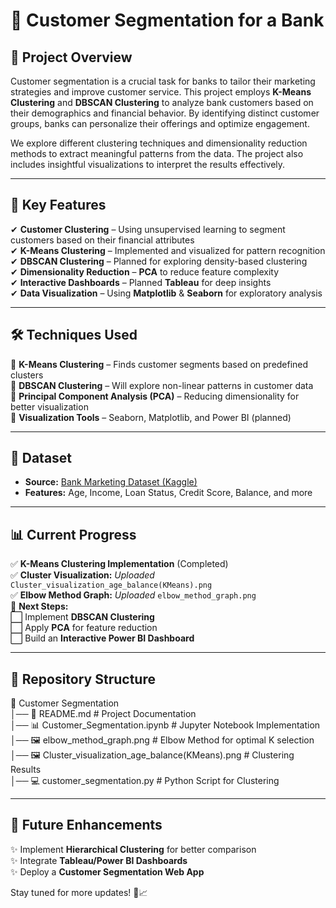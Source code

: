 # 🏦 Customer Segmentation for a Bank  

## 📌 Project Overview  
Customer segmentation is a crucial task for banks to tailor their marketing strategies and improve customer service. This project employs **K-Means Clustering** and **DBSCAN Clustering** to analyze bank customers based on their demographics and financial behavior. By identifying distinct customer groups, banks can personalize their offerings and optimize engagement.  

We explore different clustering techniques and dimensionality reduction methods to extract meaningful patterns from the data. The project also includes insightful visualizations to interpret the results effectively.  

---

## 🚀 Key Features  
✔ **Customer Clustering** – Using unsupervised learning to segment customers based on their financial attributes  
✔ **K-Means Clustering** – Implemented and visualized for pattern recognition  
✔ **DBSCAN Clustering** – Planned for exploring density-based clustering  
✔ **Dimensionality Reduction** – **PCA** to reduce feature complexity  
✔ **Interactive Dashboards** – Planned **Tableau** for deep insights  
✔ **Data Visualization** – Using **Matplotlib** & **Seaborn** for exploratory analysis  

---

## 🛠 Techniques Used  
🔹 **K-Means Clustering** – Finds customer segments based on predefined clusters  
🔹 **DBSCAN Clustering** – Will explore non-linear patterns in customer data  
🔹 **Principal Component Analysis (PCA)** – Reducing dimensionality for better visualization  
🔹 **Visualization Tools** – Seaborn, Matplotlib, and Power BI (planned)  

---

## 📂 Dataset  
- **Source:** [Bank Marketing Dataset (Kaggle)](https://www.kaggle.com/datasets/janiobachmann/bank-marketing-dataset)  
- **Features:** Age, Income, Loan Status, Credit Score, Balance, and more  

---

## 📊 Current Progress  
✅ **K-Means Clustering Implementation** (Completed)  
✅ **Cluster Visualization:** *Uploaded* `Cluster_visualization_age_balance(KMeans).png`  
✅ **Elbow Method Graph:** *Uploaded* `elbow_method_graph.png`  
📌 **Next Steps:**  
⬜ Implement **DBSCAN Clustering**  
⬜ Apply **PCA** for feature reduction  
⬜ Build an **Interactive Power BI Dashboard**  

---

## 📁 Repository Structure  

📂 Customer Segmentation  
│── 📜 README.md                # Project Documentation  
│── 📊 Customer_Segmentation.ipynb  # Jupyter Notebook Implementation  
│── 🖼 elbow_method_graph.png    # Elbow Method for optimal K selection  
│── 🖼 Cluster_visualization_age_balance(KMeans).png # Clustering Results  
│── 💻 customer_segmentation.py  # Python Script for Clustering  


---

## 🎯 Future Enhancements  
✨ Implement **Hierarchical Clustering** for better comparison  
✨ Integrate **Tableau/Power BI Dashboards**  
✨ Deploy a **Customer Segmentation Web App**  

Stay tuned for more updates! 🚀📈  
